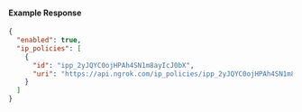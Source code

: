 <!-- Code generated for API Clients. DO NOT EDIT. -->

#### Example Response

```json
{
  "enabled": true,
  "ip_policies": [
    {
      "id": "ipp_2yJQYC0ojHPAh4SN1m8ayIcJ0bX",
      "uri": "https://api.ngrok.com/ip_policies/ipp_2yJQYC0ojHPAh4SN1m8ayIcJ0bX"
    }
  ]
}
```
